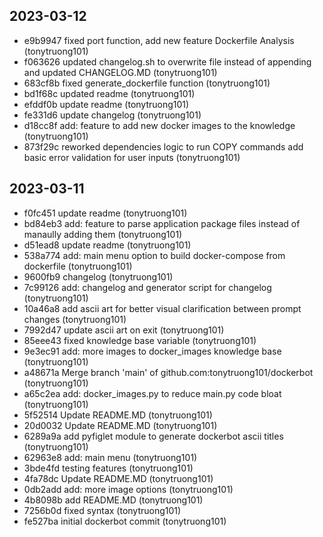 ## 2023-03-12
- e9b9947 fixed port function, add new feature Dockerfile Analysis (tonytruong101)
- f063626 updated changelog.sh to overwrite file instead of appending and updated CHANGELOG.MD (tonytruong101)
- 683cf8b fixed generate_dockerfile function (tonytruong101)
- bd1f68c updated readme (tonytruong101)
- efddf0b update readme (tonytruong101)
- fe331d6 update changelog (tonytruong101)
- d18cc8f add: feature to add new docker images to the knowledge (tonytruong101)
- 873f29c reworked dependencies logic to run COPY commands add basic error validation for user inputs (tonytruong101)

## 2023-03-11
- f0fc451 update readme (tonytruong101)
- bd84eb3 add: feature to parse application package files instead of manaully adding them (tonytruong101)
- d51ead8 update readme (tonytruong101)
- 538a774 add: main menu option to build docker-compose from dockerfile (tonytruong101)
- 9600fb9 changelog (tonytruong101)
- 7c99126 add: changelog and generator script for changelog (tonytruong101)
- 10a46a8 add ascii art for better visual clarification between prompt changes (tonytruong101)
- 7992d47 update ascii art on exit (tonytruong101)
- 85eee43 fixed knowledge base variable (tonytruong101)
- 9e3ec91 add: more images to docker_images knowledge base (tonytruong101)
- a48671a Merge branch 'main' of github.com:tonytruong101/dockerbot (tonytruong101)
- a65c2ea add: docker_images.py to reduce main.py code bloat (tonytruong101)
- 5f52514 Update README.MD (tonytruong101)
- 20d0032 Update README.MD (tonytruong101)
- 6289a9a add pyfiglet module to generate dockerbot ascii titles (tonytruong101)
- 62963e8 add: main menu (tonytruong101)
- 3bde4fd testing features (tonytruong101)
- 4fa78dc Update README.MD (tonytruong101)
- 0db2add add: more image options (tonytruong101)
- 4b8098b add README.MD (tonytruong101)
- 7256b0d fixed syntax (tonytruong101)
- fe527ba initial dockerbot commit (tonytruong101)
